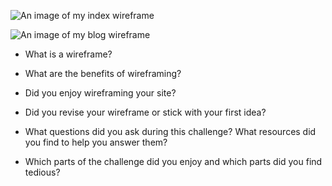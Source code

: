 ![An image of my index wireframe](imgs/index-wireframe.png "Index Wireframe")

![An image of my blog wireframe](imgs/blog-ndex-wireframe.png "Blog Index Wireframe")

* What is a wireframe?


* What are the benefits of wireframing?


* Did you enjoy wireframing your site?


* Did you revise your wireframe or stick with your first idea?


* What questions did you ask during this challenge? What resources did you find to help you answer them?


* Which parts of the challenge did you enjoy and which parts did you find tedious?
